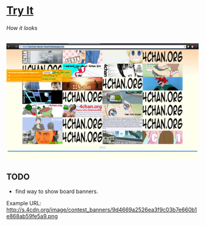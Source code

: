 # [Try It](https://fourchan-banner-viewer.firebaseapp.com/)

###### How it looks


![Alt text](https://raw.githubusercontent.com/0x384c0/4chan-banner-viewer/master/images/prev.png "1")


## TODO
* find way to show board banners. 

Example URL: http://s.4cdn.org/image/contest_banners/9d4669a2526ea3f9c03b7e660b1e868ab59fe5a9.png
